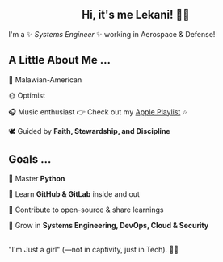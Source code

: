 <h2 align="center">Hi, it's me Lekani! 👋😊</h2>
  

I'm a ✨ _Systems Engineer_ ✨ working in Aerospace & Defense!  


## A Little About Me ...

🌴 Malawian-American 
 
🌞 Optimist

🎧 Music enthusiast 👉 Check out my [Apple Playlist](https://music.apple.com/profile/XLEKANI) 🎶

🕊 Guided by **Faith, Stewardship, and Discipline**


## Goals  ...

🐍 Master **Python**  

🦊 Learn **GitHub & GitLab** inside and out

🫡 Contribute to open-source & share learnings

🌱 Grow in **Systems Engineering, DevOps, Cloud & Security**<br><br>




"I'm Just a girl" (—not in captivity, just in Tech). 🤘😝 



